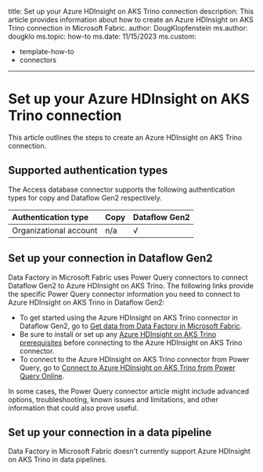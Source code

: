 title: Set up your Azure HDInsight on AKS Trino connection
description: This article provides information about how to create an Azure HDInsight on AKS Trino connection in Microsoft Fabric.
author: DougKlopfenstein
ms.author: dougklo
ms.topic: how-to
ms.date: 11/15/2023
ms.custom:
  - template-how-to
  - connectors
---

# Set up your Azure HDInsight on AKS Trino connection

This article outlines the steps to create an Azure HDInsight on AKS Trino connection.

## Supported authentication types

The Access database connector supports the following authentication types for copy and Dataflow Gen2 respectively.  

|Authentication type |Copy |Dataflow Gen2 |
|:---|:---|:---|
|Organizational account| n/a | √ |

## Set up your connection in Dataflow Gen2

Data Factory in Microsoft Fabric uses Power Query connectors to connect Dataflow Gen2 to Azure HDInsight on AKS Trino. The following links provide the specific Power Query connector information you need to connect to Azure HDInsight on AKS Trino in Dataflow Gen2:

- To get started using the Azure HDInsight on AKS Trino connector in Dataflow Gen2, go to [Get data from Data Factory in Microsoft Fabric](/power-query/where-to-get-data#get-data-from-data-factory-in-microsoft-fabric-preview).
- Be sure to install or set up any [Azure HDInsight on AKS Trino prerequisites](/power-query/connectors/azure-hdinsight-on-aks-trino#prerequisites) before connecting to the Azure HDInsight on AKS Trino connector.
- To connect to the Azure HDInsight on AKS Trino connector from Power Query, go to [Connect to Azure HDInsight on AKS Trino from Power Query Online](/power-query/connectors/azure-hdinsight-on-aks-trino#connect-to-azure-hdinsight-on-aks-trino-from-power-query-online).

In some cases, the Power Query connector article might include advanced options, troubleshooting, known issues and limitations, and other information that could also prove useful.

## Set up your connection in a data pipeline

Data Factory in Microsoft Fabric doesn't currently support Azure HDInsight on AKS Trino in data pipelines.
